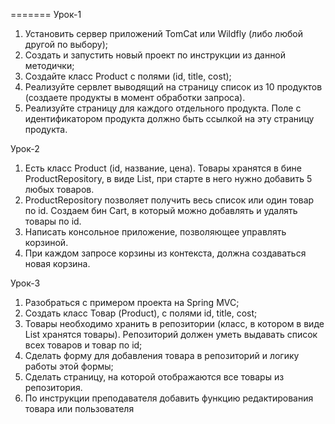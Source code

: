
=======
Урок-1
1. Установить сервер приложений TomCat или Wildfly (либо любой другой по выбору);
2. Создать и запустить новый проект по инструкции из данной методички;
3. Создайте класс Product с полями (id, title, cost);
4. Реализуйте сервлет выводящий на страницу список из 10 продуктов (создаете продукты в момент обработки запроса).
5. Реализуйте страницу для каждого отдельного продукта. Поле c идентификатором продукта должно быть ссылкой на эту страницу продукта.

Урок-2
1. Есть класс Product (id, название, цена). Товары хранятся в бине ProductRepository, в виде List<Product>, при старте в него нужно добавить 5 любых товаров.
2. ProductRepository позволяет получить весь список или один товар по id. Создаем бин Cart, в который можно добавлять и удалять товары по id.
3. Написать консольное приложение, позволяющее управлять корзиной.
4. При каждом запросе корзины из контекста, должна создаваться новая корзина.

Урок-3
1. Разобраться с примером проекта на Spring MVC;
2. Создать класс Товар (Product), с полями id, title, cost;
3. Товары необходимо хранить в репозитории (класс, в котором в виде List<Product> хранятся товары). Репозиторий должен уметь выдавать список всех товаров и товар по id;
4. Сделать форму для добавления товара в репозиторий и логику работы этой формы;
5. Сделать страницу, на которой отображаются все товары из репозитория.
6. По инструкции преподавателя добавить функцию редактирования товара или пользователя
